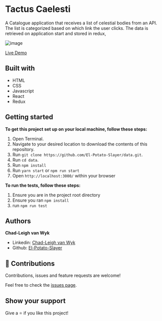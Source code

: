 # Tactus Caelesti
A Catalogue application that receives a list of celestial bodies from an API. The list is categorized based on which link the user clicks. The data is retrieved on application start and stored in redux,

![image](https://user-images.githubusercontent.com/43865875/129144256-b0321bb1-9b16-45de-8316-a71d8f22ddfc.png)

[Live Demo](https://data-ten.vercel.app/)

## Built with
- HTML
- CSS
- Javascript
- React
- Redux

## Getting started

**To get this project set up on your local machine, follow these steps:**

1. Open Terminal.
2. Navigate to your desired location to download the contents of this repository.
3. Run `git clone https://github.com/El-Potato-Slayer/data.git`.
4. Run `cd data`.
5. Run `npm install`
6. Run `yarn start` or `npm run start`
7. Open `http://localhost:3000/` within your browser

**To run the tests, follow these steps:**
1. Ensure you are in the project root directory
2. Ensure you ran `npm install`
3. run `npm run test`

## Authors

**Chad-Leigh van Wyk**
- Linkedin: [Chad-Leigh van Wyk](https://www.linkedin.com/in/chad-leigh-van-wyk/ )
- Github: [El-Potato-Slayer](https://github.com/El-Potato-Slayer)


## 🤝 Contributions

Contributions, issues and feature requests are welcome!

Feel free to check the [issues page](https://github.com/El-Potato-Slayer/data/issues).


## Show your support

Give a ⭐️ if you like this project!
